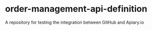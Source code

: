 # order-management-api-definition
A repository for testing the integration between GitHub and Apiary.io
